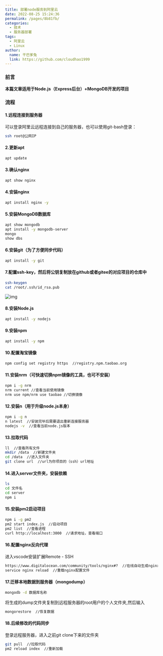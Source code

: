```yaml
---
title: 部署node服务到阿里云
date: 2022-08-25 15:24:36
permalink: /pages/8b81fb/
categories:
  - 技术
  - 服务器部署
tags:
  - 阿里云
  - Linux
author: 
  name: 干巴爹兔
  link: https://github.com/cloudhao1999
---
```


### 前言

**本篇文章适用于Node.js（Express后台）+MongoDB开发的项目**

### 流程

#### 1.远程连接到服务器

可以登录阿里云远程连接到自己的服务器，也可以使用git-bash登录：

```bash
ssh root@公网IP
```

#### 2.更新apt

```bash
apt update
```

#### 3.确认nginx

```bash
apt show nginx
```

#### 4.安装nginx

```bash
apt install nginx -y
```

<!-- more -->

#### 5.安装MongoDB数据库

```bash
apt show mongodb
apt install -y mongodb-server
mongo
show dbs
```

#### 6.安装git（为了方便同步代码）

```bash
apt install -y git
```

#### 7.配置ssh-key，然后将公钥复制放在github或者gitee的对应项目的仓库中

```bash
ssh-keygen
cat /root/.ssh/id_rsa.pub
```

![img](https://imgconvert.csdnimg.cn/aHR0cDovL2Jsb2d4aW4udG9wL3VwbG9hZHMvYTJjNjJmYjExMWJmOTI2YmE0MWEyNzY3NjQ1YWM2NjI?x-oss-process=image/format,png)

#### 8.安装Node.js

```bash
apt install -y nodejs
```

#### 9.安装npm

```bash
apt install -y npm
```

#### 10.配置淘宝镜像

```bash
npm config set registry https  //registry.npm.taobao.org
```

#### 11.安装nrm（可快速切换npm镜像的工具，也可不安装）

```bash
npm i -g nrm
nrm current //查看当前使用镜像
nrm use npm/nrm use taobao //切换镜像
```

#### 12.安装n（用于升级node.js本身）

```bash
npm i -g n
n latest  //安装完毕后需要退出重新连接服务器
nodejs -v  //查看当前node.js版本
```

#### 13.拉取代码

```bash
ll  //查看所有文件
mkdir /data  //新建文件夹
cd /data  //进入文件夹
git clone url  //url为你项目的（ssh）url地址
```

#### 14.进入server文件夹，安装依赖

```bash
ls
cd 文件名
cd server
npm i
```

#### 15.安装pm2启动项目

```bash
npm i -g pm2
pm2 start index.js  //启动项目
pm2 list  //查看进程
curl http://localhost:3000  //请求地址，查看端口
```

#### 16.配置nginx反向代理

进入vscode安装扩展Remote - SSH

```bash
https://www.digitalocean.com/community/tools/nginx#?  //在线自动生成nginx配置的网站
service nginx reload  //重载nginx配置文件
```

#### 17.迁移本地数据到服务器（mongodump）

```bash
mongodb -d 数据库名称
```

将生成的dump文件夹复制到远程服务器的root用户的个人文件夹,然后输入

```bash
mongorestore  //恢复数据
```

#### 18.后续修改的代码同步

登录远程服务器，进入之前git clone下来的文件夹

```bash
git pull  //拉取代码
pm2 reload index  //重新加载
```

